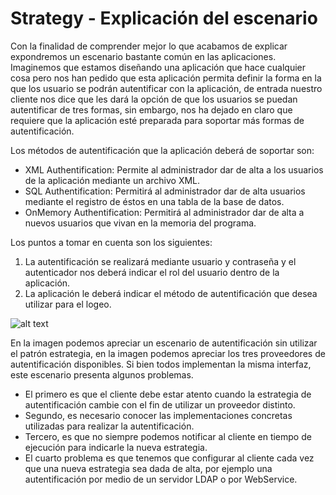 # Strategy - Explicación del escenario

Con la finalidad de comprender mejor lo que acabamos de explicar expondremos un escenario bastante común en las aplicaciones. Imaginemos que estamos diseñando una aplicación que hace cualquier cosa pero nos han pedido que esta aplicación permita definir la forma en la que los usuario se podrán autentificar con la aplicación, de entrada nuestro cliente nos dice que les dará la opción de que los usuarios se puedan autentificar de tres formas, sin embargo, nos ha dejado en claro que requiere que la aplicación esté preparada para soportar más formas de autentificación.

Los métodos de autentificación que la aplicación deberá de soportar son:

* XML Authentification: Permite al administrador dar de alta a los usuarios de la aplicación mediante un archivo XML.
* SQL Authentification: Permitirá al administrador dar de alta usuarios mediante el registro de éstos en una tabla de la base de datos.
* OnMemory Authentification: Permitirá al administrador dar de alta a nuevos usuarios que vivan en la memoria del programa.

Los puntos a tomar en cuenta son los siguientes:

1. La autentificación se realizará mediante usuario y contraseña y el autenticador nos deberá indicar el rol del usuario dentro de la aplicación.
2. La aplicación le deberá indicar el método de autentificación que desea utilizar para el logeo.

![alt text](https://reactiveprogramming.io/public/books/patterns/img/patterns/strategy2.png)

En la imagen podemos apreciar un escenario de autentificación sin utilizar el patrón estrategia, en la imagen podemos apreciar los tres proveedores de autentificación disponibles. Si bien todos implementan la misma interfaz, este escenario presenta algunos problemas.

* El primero es que el cliente debe estar atento cuando la estrategia de autentificación cambie con el fin de utilizar un proveedor distinto.
* Segundo, es necesario conocer las implementaciones concretas utilizadas para realizar la autentificación.
* Tercero, es que no siempre podemos notificar al cliente en tiempo de ejecución para indicarle la nueva estrategia.
* El cuarto problema es que tenemos que configurar al cliente cada vez que una nueva estrategia sea dada de alta, por ejemplo una autentificación por medio de un servidor LDAP o por WebService.

